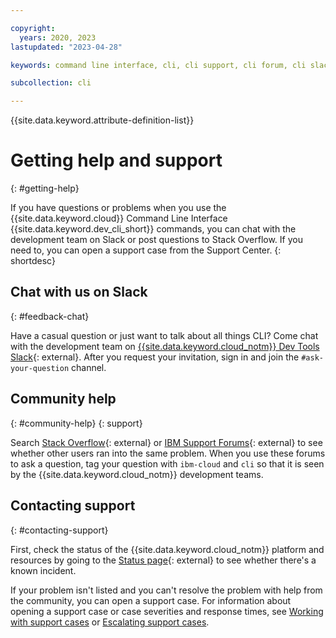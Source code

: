 ```yaml
---

copyright:
  years: 2020, 2023
lastupdated: "2023-04-28"

keywords: command line interface, cli, cli support, cli forum, cli slack, cli chat, cli help, developer tools, ibmcloud dev commands, ic dev commands, commands

subcollection: cli

---
```


{{site.data.keyword.attribute-definition-list}}

# Getting help and support
{: #getting-help}

If you have questions or problems when you use the {{site.data.keyword.cloud}} Command Line Interface {{site.data.keyword.dev_cli_short}} commands, you can chat with the development team on Slack or post questions to Stack Overflow. If you need to, you can open a support case from the Support Center.
{: shortdesc}

## Chat with us on Slack
{: #feedback-chat}

Have a casual question or just want to talk about all things CLI? Come chat with the development team on [{{site.data.keyword.cloud_notm}} Dev Tools Slack](https://ic-devops-slack-invite.us-south.devops.cloud.ibm.com/){: external}. After you request your invitation, sign in and join the `#ask-your-question` channel.

## Community help
{: #community-help}
{: support}

Search [Stack Overflow](https://stackoverflow.com/search?q=ibm-cloud){: external} or [IBM Support Forums](https://community.ibm.com/community/user/home){: external} to see whether other users ran into the same problem. When you use these forums to ask a question, tag your question with `ibm-cloud` and `cli` so that it is seen by the {{site.data.keyword.cloud_notm}} development teams.

## Contacting support
{: #contacting-support}

First, check the status of the {{site.data.keyword.cloud_notm}} platform and resources by going to the [Status page](https://cloud.ibm.com/status){: external} to see whether there's a known incident.

If your problem isn't listed and you can't resolve the problem with help from the community, you can open a support case. For information about opening a support case or case severities and response times, see [Working with support cases](/docs/get-support?topic=get-support-open-case) or [Escalating support cases](/docs/get-support?topic=get-support-escalation).
